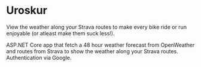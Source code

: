 # Uroskur
View the weather along your Strava routes to make every bike ride or run enjoyable (or atleast make them suck less!).

ASP.NET Core app that fetch a 48 hour weather forecast from OpenWeather and routes from Strava to show the weather along your Strava routes. Authentication via Google.
